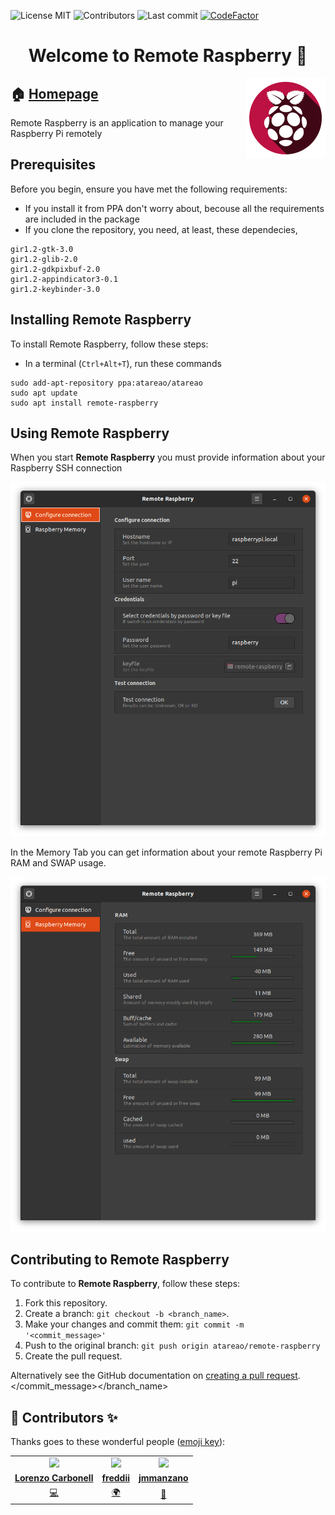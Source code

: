 
<!-- start project-info -->
<!--
project_title: Remote Raspberry
github_project: https://github.com/atareao/remote-raspberry
license: MIT
icon: /datos/Sync/Programacion/Python/remote-raspberry/data/icons/scalable/apps/remote-raspberry.svg
homepage: https://www.atareao.es/aplicacion/remote-raspberry
license-badge: True
contributors-badge: True
lastcommit-badge: True
codefactor-badge: True
--->

<!-- end project-info -->

<!-- start badges -->

![License MIT](https://img.shields.io/badge/license-MIT-green)
![Contributors](https://img.shields.io/github/contributors-anon/atareao/remote-raspberry)
![Last commit](https://img.shields.io/github/last-commit/atareao/remote-raspberry)
[![CodeFactor](https://www.codefactor.io/repository/github/atareao/remote-raspberry/badge/master)](https://www.codefactor.io/repository/github/atareao/remote-raspberry/overview/master)
<!-- end badges -->

<!-- start description -->
<h1 align="center">Welcome to <span id="project_title">Remote Raspberry</span> 👋</h1>
<p>
<a href="https://www.atareao.es/aplicacion/remote-raspberry" id="homepage" rel="nofollow">
<img align="right" height="128" id="icon" src="data/icons/scalable/apps/remote-raspberry.svg" width="128"/>
</a>
</p>
<h2>🏠 <a href="https://www.atareao.es/aplicacion/remote-raspberry" id="homepage">Homepage</a></h2>
<p><span id="project_title">Remote Raspberry</span> is an application to manage your Raspberry Pi remotely</p>

<!-- end description -->

<!-- start prerequisites -->
## Prerequisites

Before you begin, ensure you have met the following requirements:

* If you install it from PPA don't worry about, becouse all the requirements are included in the package
* If you clone the repository, you need, at least, these dependecies,

```
gir1.2-gtk-3.0
gir1.2-glib-2.0
gir1.2-gdkpixbuf-2.0
gir1.2-appindicator3-0.1
gir1.2-keybinder-3.0
```



<!-- end prerequisites -->

<!-- start installing -->
## Installing <span id="project_title">Remote Raspberry</span>

To install <span id="project_title">Remote Raspberry</span>, follow these steps:

* In a terminal (`Ctrl+Alt+T`), run these commands

```
sudo add-apt-repository ppa:atareao/atareao
sudo apt update
sudo apt install remote-raspberry
```




<!-- end installing -->

<!-- start using -->
## Using <span id="project_title">Remote Raspberry</span>

When you start **<span id="project_title">Remote Raspberry</span>** you must provide information about your Raspberry SSH connection

![Main window](./screenshots/screenshot_01.png)

In the Memory Tab you can get information about your remote Raspberry Pi RAM and SWAP usage.

![Memory information](./screenshots/screenshot_02.png)



<!-- end using -->

<!-- start contributing -->
## Contributing to <span id="project_title">Remote Raspberry</span>

To contribute to **<span id="project_title">Remote Raspberry</span>**, follow these steps:

1. Fork this repository.
2. Create a branch: `git checkout -b <branch_name>`.
3. Make your changes and commit them: `git commit -m '<commit_message>'`
4. Push to the original branch: `git push origin atareao/remote-raspberry`
5. Create the pull request.

Alternatively see the GitHub documentation on [creating a pull request](https://help.github.com/en/github/collaborating-with-issues-and-pull-requests/creating-a-pull-request).
</commit_message></branch_name>


<!-- end contributing -->

<!-- start contributors -->
## 👤 Contributors ✨

Thanks goes to these wonderful people ([emoji key](https://allcontributors.org/docs/en/emoji-key)):



<!-- end contributors -->

<!-- start table-contributors -->

<table id="contributors">
	<tr id="info_avatar">
		<td id="atareao" align="center">
			<a href="https://github.com/atareao">
				<img src="https://avatars3.githubusercontent.com/u/298055?v=4" width="100px"/>
			</a>
		</td>
		<td id="freddii" align="center">
			<a href="https://github.com/freddii">
				<img src="https://avatars.githubusercontent.com/u/7213207?v=4" width="100px"/>
			</a>
		</td>
		<td id="jmmanzano" align="center">
			<a href="https://github.com/jmmanzano">
				<img src="https://avatars.githubusercontent.com/u/20474411?v=4" width="100px"/>
			</a>
		</td>
	</tr>
	<tr id="info_name">
		<td id="atareao" align="center">
			<a href="https://github.com/atareao">
				<strong>Lorenzo Carbonell</strong>
			</a>
		</td>
		<td id="freddii" align="center">
			<a href="https://github.com/freddii">
				<strong>freddii</strong>
			</a>
		</td>
		<td id="jmmanzano" align="center">
			<a href="https://github.com/jmmanzano">
				<strong>jmmanzano</strong>
			</a>
		</td>
	</tr>
	<tr id="info_commit">
		<td id="atareao" align="center">
			<a href="/commits?author=atareao">
				<span id="role">💻</span>
			</a>
		</td>
		<td id="freddii" align="center">
			<a href="/commits?author=freddii">
				<span id="role">🌍</span>
			</a>
		</td>
		<td id="jmmanzano" align="center">
			<a href="/commits?author=jmmanzano">
				<span id="role">🐛</span>
			</a>
		</td>
	</tr>
</table>
<!-- end table-contributors -->
